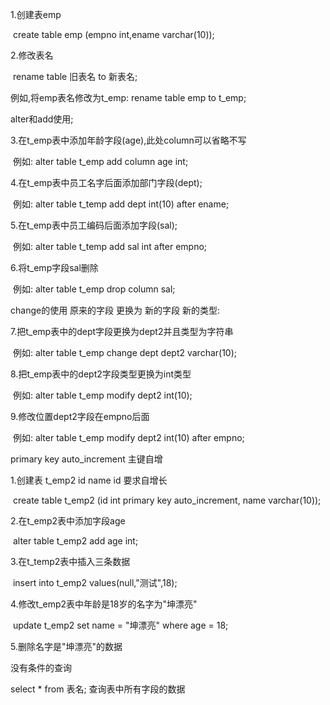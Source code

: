 1.创建表emp

​			create table emp (empno int,ename varchar(10));

2.修改表名

​			rename table 旧表名  to 新表名;

例如,将emp表名修改为t_emp: rename table emp to t_emp;

alter和add使用;

3.在t_emp表中添加年龄字段(age),此处column可以省略不写

​			例如: alter table t_emp add column age int;

4.在t_emp表中员工名字后面添加部门字段(dept);

​			例如: alter table t_temp add dept int(10) after ename;

5.在t_emp表中员工编码后面添加字段(sal);

​			例如: alter table t_temp add sal int after empno;

6.将t_emp字段sal删除

​			例如: alter table t_emp drop column sal;

change的使用 原来的字段 更换为 新的字段 新的类型:

7.把t_emp表中的dept字段更换为dept2并且类型为字符串

​			例如: alter table t_emp change dept dept2 varchar(10);

8.把t_emp表中的dept2字段类型更换为int类型

​			例如: alter table t_emp modify dept2 int(10);

9.修改位置dept2字段在empno后面

​			例如: alter table t_emp modify dept2 int(10) after empno;



primary key auto_increment 主键自增

1.创建表 t_emp2 id name id 要求自增长

​			create table t_emp2 (id int primary key auto_increment, name varchar(10));

2.在t_emp2表中添加字段age

​			alter table t_emp2 add age int;

3.在t_temp2表中插入三条数据

​			insert into t_emp2 values(null,"测试",18);

4.修改t_emp2表中年龄是18岁的名字为"坤漂亮"

​			update t_emp2 set name  = "坤漂亮" where age = 18;

5.删除名字是"坤漂亮"的数据

没有条件的查询

select * from 表名; 查询表中所有字段的数据
